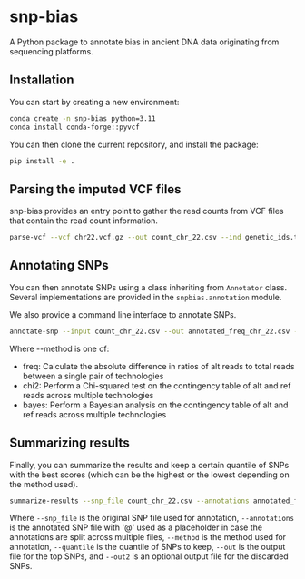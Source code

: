 # snp-bias
A Python package to annotate bias in ancient DNA data originating from sequencing platforms.

## Installation

You can start by creating a new environment:

```bash
conda create -n snp-bias python=3.11 
conda install conda-forge::pyvcf
```

You can then clone the current repository, and install the package:

```bash
pip install -e .
```

## Parsing the imputed VCF files
snp-bias provides an entry point to gather the read counts from VCF files that contain the read count information.

```bash
parse-vcf --vcf chr22.vcf.gz --out count_chr_22.csv --ind genetic_ids.txt
```

## Annotating SNPs
You can then annotate SNPs using a class inheriting from `Annotator` class. Several implementations are provided in the `snpbias.annotation` module.

We also provide a command line interface to annotate SNPs.

```bash
annotate-snp --input count_chr_22.csv --out annotated_freq_chr_22.csv --method freq
```
Where --method is one of:
- freq: Calculate the absolute difference in ratios of alt reads to total reads between a single pair of technologies
- chi2: Perform a Chi-squared test on the contingency table of alt and ref reads across multiple technologies
- bayes: Perform a Bayesian analysis on the contingency table of alt and ref reads across multiple technologies

## Summarizing results
Finally, you can summarize the results and keep a certain quantile of SNPs with the best scores (which can be the highest or the lowest depending on the method used).

```bash
summarize-results --snp_file count_chr_22.csv --annotations annotated_freq_chr_@.txt --method freq --quantile 0.01 --out top_1_percent_snps.txt --out2 discarded_snps.txt
```
Where `--snp_file` is the original SNP file used for annotation, `--annotations` is the annotated SNP file with '@' used as a placeholder in case the annotations are split across multiple files, `--method` is the method used for annotation, `--quantile` is the quantile of SNPs to keep, `--out` is the output file for the top SNPs, and `--out2` is an optional output file for the discarded SNPs.